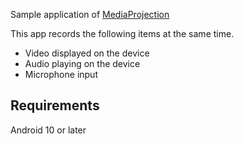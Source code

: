 Sample application of [MediaProjection](https://developer.android.com/reference/android/media/projection/MediaProjection)

This app records the following items at the same time.

- Video displayed on the device
- Audio playing on the device
- Microphone input

## Requirements

Android 10 or later